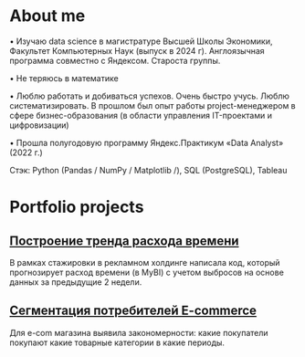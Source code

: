 # About me
•	Изучаю data science в магистратуре Высшей Школы Экономики, Факультет Компьютерных Наук (выпуск в 2024 г). Англоязычная программа совместно с Яндексом. Староста группы.

•	Не теряюсь в математике

•	Люблю работать и добиваться успехов. Очень быстро учусь. Люблю систематизировать. В прошлом был опыт работы project-менеджером в сфере бизнес-образования (в области управления IT-проектами и цифровизации)

•	Прошла полугодовую программу Яндекс.Практикум «Data Analyst» (2022 г.)

Стэк: Python (Pandas / NumPy / Matplotlib /), SQL (PostgreSQL), Tableau

# Portfolio projects
## [Построение тренда расхода времени](https://github.com/Ekaterina-Ivanch/Portfolio/blob/main/Alarm%20class.py)

В рамках стажировки в рекламном холдинге написала код, который прогнозирует расход времени (в MyBI) с учетом выбросов на основе данных за предыдущие 2 недели. 

## [Сегментация потребителей E-commerce](https://github.com/Ekaterina-Ivanch/Portfolio/blob/main/E-com%20pubic.ipynb)

Для e-com магазина выявила закономерности: какие покупатели покупают какие товарные категории в какие периоды.
